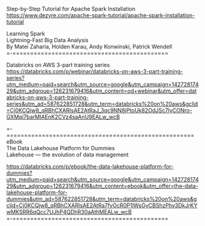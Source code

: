 

Step-by-Step Tutorial for Apache Spark Installation https://www.dezyre.com/apache-spark-tutorial/apache-spark-installation-tutorial   

Learning Spark   
Lightning-Fast Big Data Analysis   
By Matei Zaharia, Holden Karau, Andy Konwinski, Patrick Wendell   
=-============================================

Databricks on AWS 3-part training series   
https://databricks.com/p/webinar/databricks-on-aws-3-part-training-series?utm_medium=paid+search&utm_source=google&utm_campaign=14272817429&utm_adgroup=126231679416&utm_content=od+webinar&utm_offer=databricks-on-aws-3-part-training-series&utm_ad=587622851728&utm_term=databricks%20on%20aws&gclid=Cj0KCQjw8_qRBhCXARIsAE2AtRaJ_3qc9NN8jPtoUk82OdJSc7lyCONro-GXMqi7barMIAEnK2CVz4saAnU9EALw_wcB   

=-=====================================================
eBook  
The Data Lakehouse Platform for Dummies   
Lakehouse — the evolution of data management    

https://databricks.com/p/ebook/the-data-lakehouse-platform-for-dummies?utm_medium=paid+search&utm_source=google&utm_campaign=14272817429&utm_adgroup=126231679416&utm_content=ebook&utm_offer=the-data-lakehouse-platform-for-dummies&utm_ad=587622851728&utm_term=databricks%20on%20aws&gclid=Cj0KCQjw8_qRBhCXARIsAE2AtRa7fyOcR0P1lWsGyCBShzPhv3DkJrKYwMKSRR6qQcc7UJhP4QDhR30aAthMEALw_wcB   
=-============================================

